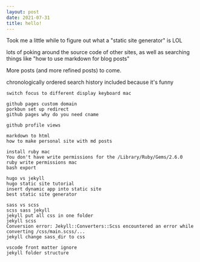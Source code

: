 ```yaml
---
layout: post
date: 2021-07-31
title: hello!
---
```


Took me a little while to figure out what a "static site generator" is LOL

lots of poking around the source code of other sites, as well as searching things like "how to use markdown for blog posts"

More posts (and more refined posts) to come.

chronologically ordered search history included because it's funny
```
switch focus to different display keyboard mac

github pages custom domain
porkbun set up redirect
github pages why do you need cname

github profile views

markdown to html
how to make personal site with md posts

install ruby mac
You don't have write permissions for the /Library/Ruby/Gems/2.6.0
ruby write permissions mac
bash export

hugo vs jekyll
hugo static site tutorial
insert dynamic app into static site
best static site generator

sass vs scss
scss sass jekyll
jekyll put all css in one folder
jekyll scss
Conversion error: Jekyll::Converters::Scss encountered an error while converting /css/main.scss/...
jekyll change sass_dir to css

vscode front matter ignore
jekyll folder structure
```